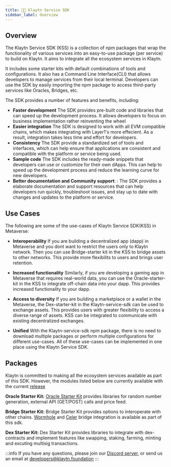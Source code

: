```yaml
---
title: 👨‍🔧 Klaytn Service SDK
sidebar_label: Overview
---
```


## Overview <a id="overview"></a>

The Klaytn Service SDK (KSS) is a collection of npm packages that wrap the functionality of various services into an easy-to-use package (per service) to build on Klaytn. It aims to integrate all the ecosystem services in Klaytn.

It includes some starter kits with default combinations of tools and configurations. It also has a Command Line Interface(CLI) that allows developers to manage services from their local terminal. Developers can use the SDK by easily importing the npm package to access third-party services like Oracles, Bridges, etc.

The SDK provides a number of features and benefits, including:

- **Faster development** The SDK provides pre-built code and libraries that can speed up the development process. It allows developers to focus on business implementation rather reinventing the wheel
- **Easier integration** The SDK is designed to work with all EVM compatible chains, which makes integrating with Layer1's more effecient. As a result, integration takes less time and effort for developers.
- **Consistency** The SDK provide a standardized set of tools and interfaces, which can help ensure that applications are consistent and compatible with the platform or service being used.
- **Sample code** The SDK includes the ready-made snippets that developers can use or customize for their own dApps. This can help to speed up the development process and reduce the learning curve for new developers.
- **Better documentation and Community support**: : The SDK provides a elaborate documentation and support resources that can help developers run quickly, troubleshoot issues, and stay up to date with changes and updates to the platform or service.

## Use Cases <a id="usecases"></a>

The following are some of the use-cases of Klaytn Service SDK(KSS) in Metaverse:

- **Interoperability** If you are building a decentralized app (dapp) in Metaverse and you dont want to restrict the users only to Klaytn network. Then you can use Bridge-starter kit in the KSS to bridge assets to other networks. This provide more flexibilits to users and brings user retention.

- **Increased functionality** Similarly, if you are developing a gaming app in Metaverse that requires real-world data, you can use the Oracle-starter-kit in the KSS to integrate off-chain data into your dapp. This provides increased functionality to your dapp.

- **Access to diversity** If you are building a marketplace or a wallet in the Metaverse, the Dex-starter-kit in the Klaytn-service-sdk can be used to exchange assets. This provides users with greater flexibility to access a diverse range of assets. KSS can be integrated to communicate with existing decentralized exchanges.

- **Unified** With the Klaytn-service-sdk npm package, there is no need to download multiple packages or perform multiple configurations for different use-cases. All of these use-cases can be implemented in one place using the Klaytn Service SDK.

## Packages <a id="Packages"></a>

Klaytn is committed to making all the ecosystem services available as part of this SDK. However, the modules listed below are currently available with the current [release](https://github.com/klaytn/klaytn-service-sdk/releases)

**Oracle Starter Kit:**
[Oracle Starter Kit](./oracle-starter-kit.md) provides libraries for random number generation, external API (GET/POST) calls and price feed.

**Bridge Starter Kit:**
Bridge Starter Kit provides options to interoperate with other chains. [Wormhole](./bridge-starter-kit/wormhole.md) and [Celer](./bridge-starter-kit/celer.md) bridge integration is available as part of this sdk.

**Dex Starter Kit:**
Dex Starter Kit provides libraries to integrate with dex-contracts and implement features like swapping, staking, farming, minting and excuting multisig transactions.

:::info
If you have any questions, please join our [Discord server](https://discord.io/KlaytnOfficial), or send us an email at developers@klaytn.foundation
:::
